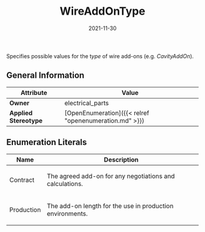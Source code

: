 ﻿---
title: WireAddOnType
toc: false
type: specs
date: "2021-11-30"
draft: false
specification: VEC
version: 2.0.0-rc1
documentType: "Recommendation"
elementType: Class
classes:
  - WireAddOnType
menu_name: vec-2.0.0-rc1
---
<p> Specifies possible values for the t<i>ype </i>of wire add-ons (e.g. <i>CavityAddOn</i>).&#160;      </p>

## General Information

| Attribute               | Value |
|-------------------------|-------|
| **Owner**               | electrical_parts |
| **Applied Stereotype**  | [OpenEnumeration]({{< relref "openenumeration.md" >}})<br/>  |

## Enumeration Literals
| Name          | **Description** |
|---------------|-----------------|
| Contract | <p> The agreed add-on for any negotiations and calculations.      </p> |
| Production | <p> The add-on length for the use in production environments.      </p> |

